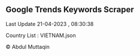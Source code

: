 

## Google Trends Keywords Scraper 
 
Last Update 21-04-2023 , 08:30:38

Country List :
VIETNAM.json



© Abdul Muttaqin 
